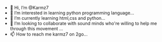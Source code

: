 - 👋 Hi, I’m @Karmz7
- 👀 I’m interested in learning python programming language...
- 🌱 I’m currently learning html,css and python...
- 💞️ I’m looking to collaborate with sound minds who're willing to help me through this movement ...
- 📫 How to reach me karmz7 on 2go...

<!---
Karmz7/Karmz7 is a ✨ special ✨ repository because its `README.md` (this file) appears on your GitHub profile.
You can click the Preview link to take a look at your changes.
--->
